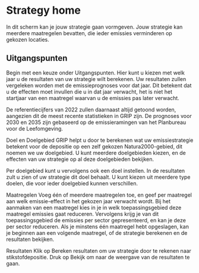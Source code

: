 # Strategy home

In dit scherm kan je jouw strategie gaan vormgeven. Jouw strategie kan meerdere maatregelen bevatten, die ieder emissies verminderen op gekozen locaties.

## Uitgangspunten
Begin met een keuze onder Uitgangspunten. Hier kunt u kiezen met welk jaar u de resultaten van uw strategie wilt berekenen. Uw resultaten zullen vergeleken worden met de emissieprognoses voor dat jaar. Dit betekent dat u de effecten moet invullen die u in dat jaar verwacht, het is niet het startjaar van een maatregel waarvan u de emissies pas later verwacht. 

De referentiecijfers van 2022 zullen daarnaast altijd getoond worden, aangezien dit de meest recente statistieken in GRIP zijn. De prognoses voor 2030 en 2035 zijn gebaseerd op de emissieramingen van het Planbureau voor de Leefomgeving.

Doel en Doelgebied
GRIP helpt u door te berekenen wat uw emissiestrategie betekent voor de depositie op een zelf gekozen Natura2000-gebied, dit noemen we uw doelgebied. U kunt meerdere doelgebieden kiezen, en de effecten van uw strategie op al deze doelgebieden bekijken.

Per doelgebied kunt u vervolgens ook een doel instellen. In de resultaten zult u zien of uw strategie dit doel behaalt. U kunt kiezen uit meerdere type doelen, die voor ieder doelgebied kunnen verschillen. 

Maatregelen
Voeg één of meerdere maatregelen toe, en geef per maatregel aan welk emissie-effect in het gekozen jaar verwacht wordt. Bij het aanmaken van een maatregel kies in je in welk toepassingsgebied deze maatregel emissies gaat reduceren. Vervolgens krijg je van dit toepassingsgebied de emissies per sector gepresenteerd, en kan je deze per sector reduceren. Als je minstens één maatregel hebt opgeslagen, kan je beginnen aan een volgende maatregel, of de strategie berekenen en de resultaten bekijken.

Resultaten
Klik op Bereken resultaten om uw strategie door te rekenen naar stikstofdepositie. Druk op Bekijk om naar de weergave van de resultaten te gaan.
